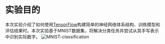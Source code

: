 # 实验目的
本次实验介绍了如何使用[TensorFlow](https://www.tensorflow.org/)构建简单的神经网络体系结构、训练模型和评估结果时。本次实验基于MNIST数据集，将解决分类任务并尝试从其手写表示中识别实际数字。
![MNIST-classification](https://kfcoding-static.oss-cn-hangzhou.aliyuncs.com/gitcourse-ppcc/ppcc-tensorflow-1.png?x-oss-process=style/logo)
